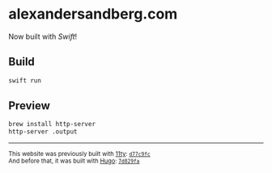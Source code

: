# alexandersandberg.com

Now built with _Swift_!

## Build

```zsh
swift run
```

## Preview

```zsh
brew install http-server
http-server .output
```

---

<small>This website was previously built with <a href="https://www.11ty.dev">11ty</a>: <a href="https://github.com/alexandersandberg/alexandersandberg.com/tree/d77c9fce8c9a4d1754f43de3f4426ebdce0aba13"><code>d77c9fc</code></a></small><br>
<small>And before that, it was built with <a href="https://gohugo.io">Hugo</a>: <a href="https://github.com/alexandersandberg/alexandersandberg.com/tree/7d829fab12a3907ee88989aca41202e71d578d8a"><code>7d829fa</code></a></small>
